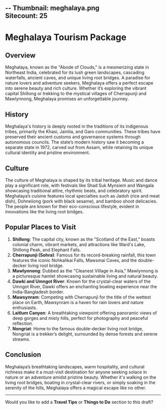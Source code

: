 --
Thumbnail: meghalaya.png  
Sitecount: 25
--

# Meghalaya Tourism Package

## Overview

Meghalaya, known as the "Abode of Clouds," is a mesmerizing state in Northeast India, celebrated for its lush green landscapes, cascading waterfalls, ancient caves, and unique living root bridges. A paradise for nature lovers and adventure seekers, Meghalaya offers a perfect escape into serene beauty and rich culture. Whether it’s exploring the vibrant capital Shillong or trekking to the mystical villages of Cherrapunji and Mawlynnong, Meghalaya promises an unforgettable journey.

## History

Meghalaya's history is deeply rooted in the traditions of its indigenous tribes, primarily the Khasi, Jaintia, and Garo communities. These tribes have preserved their ancient customs and governance systems through autonomous councils. The state’s modern history saw it becoming a separate state in 1972, carved out from Assam, while retaining its unique cultural identity and pristine environment.

## Culture

The culture of Meghalaya is shaped by its tribal heritage. Music and dance play a significant role, with festivals like Shad Suk Mynsiem and Wangala showcasing traditional attire, rhythmic beats, and celebratory spirit. Meghalaya’s cuisine features local specialties such as Jadoh (rice and meat dish), Dohneiiong (pork with black sesame), and bamboo shoot delicacies. The people are known for their eco-conscious lifestyle, evident in innovations like the living root bridges.

## Popular Places to Visit

1. **Shillong**: The capital city, known as the "Scotland of the East," boasts colonial charm, vibrant markets, and attractions like Ward's Lake, Shillong Peak, and Elephant Falls.
2. **Cherrapunji (Sohra)**: Famous for its record-breaking rainfall, this town features the iconic Nohkalikai Falls, Mawsmai Caves, and the double-decker living root bridge.
3. **Mawlynnong**: Dubbed as the "Cleanest Village in Asia," Mawlynnong is a picturesque hamlet showcasing sustainable living and natural beauty.
4. **Dawki and Umngot River**: Known for the crystal-clear waters of the Umngot River, Dawki offers an enchanting boating experience near the India-Bangladesh border.
5. **Mawsynram**: Competing with Cherrapunji for the title of the wettest place on Earth, Mawsynram is a haven for rain lovers and nature enthusiasts.
6. **Laitlum Canyon**: A breathtaking viewpoint offering panoramic views of deep gorges and misty hills, perfect for photography and peaceful reflection.
7. **Nongriat**: Home to the famous double-decker living root bridge, Nongriat is a trekker’s delight, surrounded by dense forests and serene streams.

## Conclusion

Meghalaya’s breathtaking landscapes, warm hospitality, and cultural richness make it a must-visit destination for anyone seeking solace in nature or an adventure amidst pristine beauty. Whether it's walking on the living root bridges, boating in crystal-clear rivers, or simply soaking in the serenity of the hills, Meghalaya offers a magical escape like no other.

---

Would you like to add a **Travel Tips** or **Things to Do** section to this draft?
